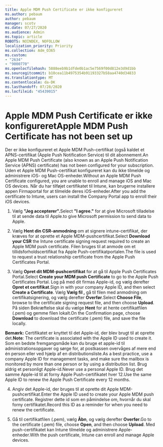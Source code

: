 ```yaml
---
title: Apple MDM Push Certificate er ikke konfigureret
ms.author: pebaum
author: pebaum
manager: scotv
ms.date: 07/27/2020
ms.audience: Admin
ms.topic: article
ROBOTS: NOINDEX, NOFOLLOW
localization_priority: Priority
ms.collection: Adm_O365
ms.custom:
- "2634"
- "9000770"
ms.openlocfilehash: 5888eeb9b1dfde0b1ac5e7569f00d812e3d9d1bb
ms.sourcegitcommit: b10cea11b4975354b91193327b58aa4740d34833
ms.translationtype: MT
ms.contentlocale: da-DK
ms.lasthandoff: 07/28/2020
ms.locfileid: "45439015"
---
```

# <a name="apple-mdm-push-certificate-has-not-been-set-up"></a><span data-ttu-id="6b7e6-102">Apple MDM Push Certificate er ikke konfigureret</span><span class="sxs-lookup"><span data-stu-id="6b7e6-102">Apple MDM Push Certificate has not been set up</span></span>

<span data-ttu-id="6b7e6-103">Der er ikke konfigureret et Apple MDM Push-certifikat (også kaldet et APNS-certifikat (Apple Push Notification Service) til dit abonnement.</span><span class="sxs-lookup"><span data-stu-id="6b7e6-103">An Apple MDM Push Certificate (also known as an Apple Push Notification Service (APNS) certificate) has not been configured for your subscription.</span></span> <span data-ttu-id="6b7e6-104">Uden et Apple MDM Push-certifikat konfigureret kan du ikke tilmelde og administrere iOS- og Mac OS-enheder.</span><span class="sxs-lookup"><span data-stu-id="6b7e6-104">Without an Apple MDM Push Certificate configured, you are unable to enroll and manage iOS and Mac OS devices.</span></span> <span data-ttu-id="6b7e6-105">Når du har tilføjet certifikatet til Intune, kan brugerne installere appen Firmaportal for at tilmelde deres iOS-enheder.</span><span class="sxs-lookup"><span data-stu-id="6b7e6-105">After you add the certificate to Intune, users can install the Company Portal app to enroll their iOS devices.</span></span>

1. <span data-ttu-id="6b7e6-106">Vælg **"Jeg accepterer".**</span><span class="sxs-lookup"><span data-stu-id="6b7e6-106">Select **"I agree."**</span></span> <span data-ttu-id="6b7e6-107">for at give Microsoft tilladelse til at sende data til Apple.</span><span class="sxs-lookup"><span data-stu-id="6b7e6-107">to give Microsoft permission to send data to Apple.</span></span>

2. <span data-ttu-id="6b7e6-108">Vælg **Hent din CSR-anmodning** om at signere intune-certifikat, der kræves for at oprette et Apple MDM-pushcertifikat.</span><span class="sxs-lookup"><span data-stu-id="6b7e6-108">Select **Download your CSR** the Intune certificate signing request required to create an Apple MDM push certificate.</span></span> <span data-ttu-id="6b7e6-109">Filen bruges til at anmode om et tillidsforholdscertifikat fra Apple Push-certifikatportalen.</span><span class="sxs-lookup"><span data-stu-id="6b7e6-109">The file is used to request a trust relationship certificate from the Apple Push Certificates Portal.</span></span>

3. <span data-ttu-id="6b7e6-110">Vælg **Opret dit MDM-pushcertifikat** for at gå til Apple Push Certificates Portal.</span><span class="sxs-lookup"><span data-stu-id="6b7e6-110">Select **Create your MDM push Certificate** to go to the Apple Push Certificates Portal.</span></span> <span data-ttu-id="6b7e6-111">Log på med dit firmas Apple-id, og vælg derefter **Opret et certifikat**.</span><span class="sxs-lookup"><span data-stu-id="6b7e6-111">Sign in with your company Apple ID, and then select **Create a Certificate**.</span></span> <span data-ttu-id="6b7e6-112">Vælg **Vælg fil ,** gå til filen med anmodning om certifikatsignering, og vælg derefter **Overfør**.</span><span class="sxs-lookup"><span data-stu-id="6b7e6-112">Select **Choose File**, browse to the certificate signing request file, and then choose **Upload**.</span></span> <span data-ttu-id="6b7e6-113">På siden Bekræftelse skal du vælge **Hent** for at hente certifikatfilen (.pem) og gemme filen lokalt.</span><span class="sxs-lookup"><span data-stu-id="6b7e6-113">On the Confirmation page, choose **Download** to download the certificate (.pem) file, and save the file locally.</span></span>
 
<span data-ttu-id="6b7e6-114">**Bemærk:** Certifikatet er knyttet til det Apple-id, der blev brugt til at oprette det.</span><span class="sxs-lookup"><span data-stu-id="6b7e6-114">**Note**: The certificate is associated with the Apple ID used to create it.</span></span> <span data-ttu-id="6b7e6-115">Som en bedste fremgangsmåde kan du bruge et apple-id til administrationsopgaver og sørge for, at postkassen overvåges af mere end én person eller ved hjælp af en distributionsliste.</span><span class="sxs-lookup"><span data-stu-id="6b7e6-115">As a best practice, use a company Apple ID for management tasks, and make sure the mailbox is monitored by more than one person or by using a distribution list.</span></span> <span data-ttu-id="6b7e6-116">Brug aldrig et personligt Apple-id.</span><span class="sxs-lookup"><span data-stu-id="6b7e6-116">Never use a personal Apple ID.</span></span> <span data-ttu-id="6b7e6-117">Brug det samme Apple-id til at forny Apple Push-certifikatet hver 12.</span><span class="sxs-lookup"><span data-stu-id="6b7e6-117">Use the same Apple ID to renew the Apple Push Certificate every 12 months.</span></span>
 
4. <span data-ttu-id="6b7e6-118">Angiv det Apple-id, der bruges til at oprette dit Apple MDM-pushcertifikat.</span><span class="sxs-lookup"><span data-stu-id="6b7e6-118">Enter the Apple ID used to create your Apple MDM push certificate.</span></span> <span data-ttu-id="6b7e6-119">Registrer dette id som en påmindelse om, hvornår du skal forny certifikatet.</span><span class="sxs-lookup"><span data-stu-id="6b7e6-119">Record this ID as a reminder for when you need to renew the certificate.</span></span>

5. <span data-ttu-id="6b7e6-120">Gå til certifikatfilen (.pem), vælg **Åbn**, og vælg derefter **Overfør**.</span><span class="sxs-lookup"><span data-stu-id="6b7e6-120">Go to the certificate (.pem) file, choose **Open**, and then choose **Upload**.</span></span> <span data-ttu-id="6b7e6-121">Med push-certifikatet kan Intune tilmelde og administrere Apple-enheder.</span><span class="sxs-lookup"><span data-stu-id="6b7e6-121">With the push certificate, Intune can enroll and manage Apple devices.</span></span>